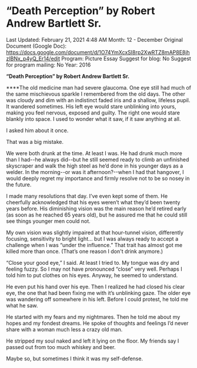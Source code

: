 # “Death Perception” by Robert Andrew Bartlett Sr.

Last Updated: February 21, 2021 4:48 AM
Month: 12 - December
Original Document (Google Doc): https://docs.google.com/document/d/1O74YmXcxSI8rp2XwRTZ8mAP8E8jhzIBNx_p4yQ_Er14/edit
Program: Picture Essay
Suggest for blog: No
Suggest for program mailing: No
Year: 2016

**“Death Perception” by Robert Andrew Bartlett Sr.**

****The old medicine man had severe glaucoma. One eye still had much of the same mischievous sparkle I remembered from the old days. The other was cloudy and dim with an indistinct faded iris and a shallow, lifeless pupil. It wandered sometimes. His left eye would stare unblinking into yours, making you feel nervous, exposed and guilty. The right one would stare blankly into space. I used to wonder what it saw, if it saw anything at all.

I asked him about it once.

That was a big mistake.

We were both drunk at the time. At least I was. He had drunk much more than I had--he always did--but he still seemed ready to climb an unfinished skyscraper and walk the high steel as he’d done in his younger days as a welder. In the morning--or was it afternoon?--when I had that hangover, I would deeply regret my importance and firmly resolve not to be so nosey in the future.

I made many resolutions that day. I’ve even kept some of them. He cheerfully acknowledged that his eyes weren’t what they’d been twenty years before. His diminishing vision was the main reason he’d retired early (as soon as he reached 65 years old), but he assured me that he could still see things younger men could not.

My own vision was slightly impaired at that hour-tunnel vision, differently focusing, sensitivity to bright light… but I was always ready to accept a challenge when I was “under the influence.” That trait has almost got me killed more than once. (That’s one reason I don't drink anymore.)

“Close your good eye,” I said. At least I tried to. My tongue was dry and feeling fuzzy. So I may not have pronounced “close” very well. Perhaps I told him to put clothes on his eyes. Anyway, he seemed to understand.

He even put his hand over his eye. Then I realized he had closed his clear eye, the one that had been fixing me with it’s unblinking gaze. The older eye was wandering off somewhere in his left. Before I could protest, he told me what he saw.

He started with my fears and my nightmares. Then he told me about my hopes and my fondest dreams. He spoke of thoughts and feelings I’d never share with a woman much less a crazy old man.

He stripped my soul naked and left it lying on the floor. My friends say I passed out from too much whiskey and beer.

Maybe so, but sometimes I think it was my self-defense.